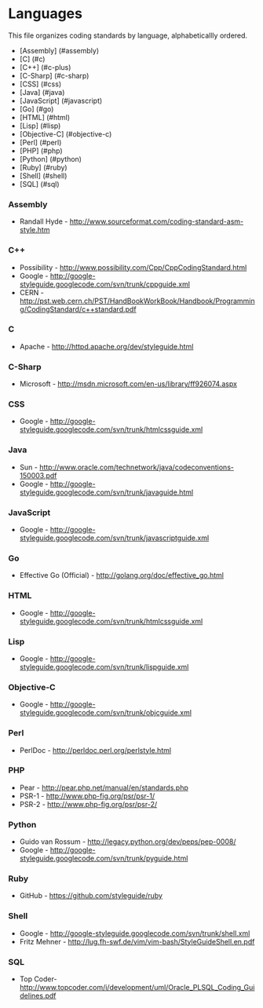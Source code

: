 Languages
=========

This file organizes coding standards by language, alphabeticallly ordered.

* [Assembly] (#assembly)
* [C] (#c)
* [C++] (#c-plus)
* [C-Sharp] (#c-sharp)
* [CSS] (#css)
* [Java] (#java)
* [JavaScript] (#javascript)
* [Go] (#go)
* [HTML] (#html)
* [Lisp] (#lisp)
* [Objective-C] (#objective-c)
* [Perl] (#perl)
* [PHP] (#php)
* [Python] (#python)
* [Ruby] (#ruby)
* [Shell] (#shell)
* [SQL] (#sql)

### Assembly

* Randall Hyde - http://www.sourceformat.com/coding-standard-asm-style.htm

### <a name="c-plus"></a> C++

* Possibility - http://www.possibility.com/Cpp/CppCodingStandard.html
* Google - http://google-styleguide.googlecode.com/svn/trunk/cppguide.xml
* CERN - http://pst.web.cern.ch/PST/HandBookWorkBook/Handbook/Programming/CodingStandard/c++standard.pdf

### C

* Apache - http://httpd.apache.org/dev/styleguide.html

### C-Sharp 

* Microsoft - http://msdn.microsoft.com/en-us/library/ff926074.aspx

### CSS

* Google - http://google-styleguide.googlecode.com/svn/trunk/htmlcssguide.xml

### Java

* Sun - http://www.oracle.com/technetwork/java/codeconventions-150003.pdf
* Google - http://google-styleguide.googlecode.com/svn/trunk/javaguide.html

### JavaScript

* Google - http://google-styleguide.googlecode.com/svn/trunk/javascriptguide.xml

### Go

* Effective Go (Official) - http://golang.org/doc/effective_go.html

### HTML

* Google - http://google-styleguide.googlecode.com/svn/trunk/htmlcssguide.xml

### Lisp

* Google - http://google-styleguide.googlecode.com/svn/trunk/lispguide.xml

### Objective-C

* Google - http://google-styleguide.googlecode.com/svn/trunk/objcguide.xml

### Perl

* PerlDoc - http://perldoc.perl.org/perlstyle.html

### PHP

* Pear - http://pear.php.net/manual/en/standards.php
* PSR-1 - http://www.php-fig.org/psr/psr-1/
* PSR-2 - http://www.php-fig.org/psr/psr-2/

### Python

* Guido van Rossum - http://legacy.python.org/dev/peps/pep-0008/
* Google - http://google-styleguide.googlecode.com/svn/trunk/pyguide.html

### Ruby

* GitHub - https://github.com/styleguide/ruby

### Shell

* Google - http://google-styleguide.googlecode.com/svn/trunk/shell.xml
* Fritz Mehner - http://lug.fh-swf.de/vim/vim-bash/StyleGuideShell.en.pdf

### SQL

* Top Coder- http://www.topcoder.com/i/development/uml/Oracle_PLSQL_Coding_Guidelines.pdf
